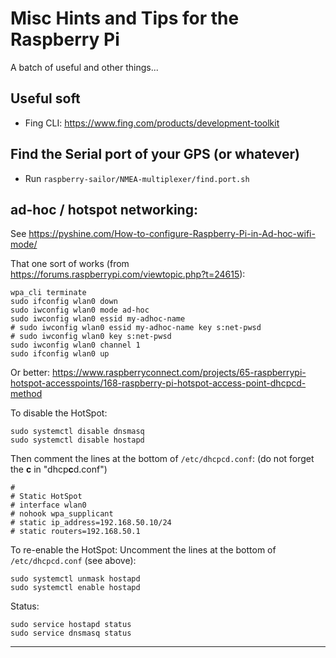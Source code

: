 # Misc Hints and Tips for the Raspberry Pi
A batch of useful and other things...

## Useful soft
- Fing CLI: <https://www.fing.com/products/development-toolkit>


## Find the Serial port of your GPS (or whatever)
- Run `raspberry-sailor/NMEA-multiplexer/find.port.sh`


## ad-hoc / hotspot networking:
See <https://pyshine.com/How-to-configure-Raspberry-Pi-in-Ad-hoc-wifi-mode/>

That one sort of works (from <https://forums.raspberrypi.com/viewtopic.php?t=24615>):
```
wpa_cli terminate
sudo ifconfig wlan0 down
sudo iwconfig wlan0 mode ad-hoc
sudo iwconfig wlan0 essid my-adhoc-name
# sudo iwconfig wlan0 essid my-adhoc-name key s:net-pwsd
# sudo iwconfig wlan0 key s:net-pwsd
sudo iwconfig wlan0 channel 1
sudo ifconfig wlan0 up
```
Or better: <https://www.raspberryconnect.com/projects/65-raspberrypi-hotspot-accesspoints/168-raspberry-pi-hotspot-access-point-dhcpcd-method>

To disable the HotSpot:
```
sudo systemctl disable dnsmasq
sudo systemctl disable hostapd
```
Then comment the lines at the bottom of `/etc/dhcpcd.conf`:  (do not forget the **c** in "dhcp**c**d.conf")
```
#
# Static HotSpot
# interface wlan0
# nohook wpa_supplicant
# static ip_address=192.168.50.10/24
# static routers=192.168.50.1
```
To re-enable the HotSpot:
Uncomment the lines at the bottom of `/etc/dhcpcd.conf` (see above):
```
sudo systemctl unmask hostapd
sudo systemctl enable hostapd
```
Status:
```
sudo service hostapd status
sudo service dnsmasq status
```

---
